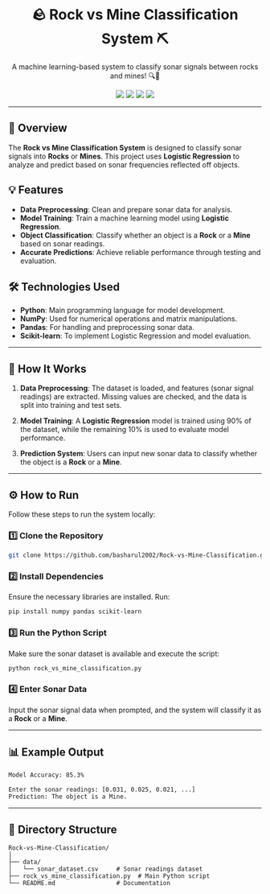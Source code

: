 <h1 align="center">🪨 Rock vs Mine Classification System ⛏️</h1>

<p align="center">
  A machine learning-based system to classify sonar signals between rocks and mines! 🔍🚢
</p>

<p align="center">
  <img src="https://img.shields.io/badge/Python-3.x-blue" />
  <img src="https://img.shields.io/badge/Scikit--learn-0.24-orange" />
  <img src="https://img.shields.io/badge/Pandas-1.3.3-yellowgreen" />
  <img src="https://img.shields.io/badge/NumPy-1.21-lightblue" />
  <!-- <img src="https://img.shields.io/github/license/basharul2002/Rock-vs-Mine-Classification" /> -->
</p>

---

## 📖 Overview

The **Rock vs Mine Classification System** is designed to classify sonar signals into **Rocks** or **Mines**. This project uses **Logistic Regression** to analyze and predict based on sonar frequencies reflected off objects.

## 💡 Features
- **Data Preprocessing**: Clean and prepare sonar data for analysis.
- **Model Training**: Train a machine learning model using **Logistic Regression**.
- **Object Classification**: Classify whether an object is a **Rock** or a **Mine** based on sonar readings.
- **Accurate Predictions**: Achieve reliable performance through testing and evaluation.

## 🛠️ Technologies Used

- **Python**: Main programming language for model development.
- **NumPy**: Used for numerical operations and matrix manipulations.
- **Pandas**: For handling and preprocessing sonar data.
- **Scikit-learn**: To implement Logistic Regression and model evaluation.

---

## 🚀 How It Works

1. **Data Preprocessing**: The dataset is loaded, and features (sonar signal readings) are extracted. Missing values are checked, and the data is split into training and test sets.

2. **Model Training**: A **Logistic Regression** model is trained using 90% of the dataset, while the remaining 10% is used to evaluate model performance.

3. **Prediction System**: Users can input new sonar data to classify whether the object is a **Rock** or a **Mine**.

---

## ⚙️ How to Run

Follow these steps to run the system locally:

### 1️⃣ Clone the Repository
```bash
git clone https://github.com/basharul2002/Rock-vs-Mine-Classification.git
```

### 2️⃣ Install Dependencies
Ensure the necessary libraries are installed. Run:
```bash
pip install numpy pandas scikit-learn
```

### 3️⃣ Run the Python Script
Make sure the sonar dataset is available and execute the script:
```bash
python rock_vs_mine_classification.py
```

### 4️⃣ Enter Sonar Data
Input the sonar signal data when prompted, and the system will classify it as a **Rock** or a **Mine**.

---

## 📊 Example Output

```bash
Model Accuracy: 85.3%

Enter the sonar readings: [0.031, 0.025, 0.021, ...]
Prediction: The object is a Mine.
```

---

## 📂 Directory Structure

```
Rock-vs-Mine-Classification/
│
├── data/
│   └── sonar_dataset.csv     # Sonar readings dataset
├── rock_vs_mine_classification.py  # Main Python script
└── README.md                 # Documentation
```

<!--
---

## 📜 License

This project is open-source and available under the [MIT License](LICENSE).
-->
